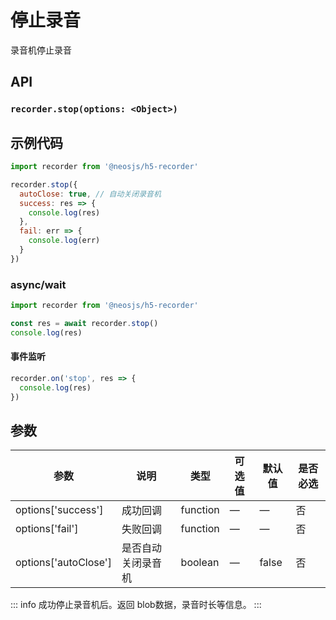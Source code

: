# 停止录音 <BadgeTip text="异步" type="green"></BadgeTip>

录音机停止录音

## API
### `recorder.stop(options: <Object>)`
### 

## 示例代码
```js
import recorder from '@neosjs/h5-recorder'

recorder.stop({
  autoClose: true, // 自动关闭录音机
  success: res => {
    console.log(res)
  },
  fail: err => {
    console.log(err)
  }
})
```

### async/wait
```js
import recorder from '@neosjs/h5-recorder'

const res = await recorder.stop()
console.log(res)
```


####  事件监听
```js
recorder.on('stop', res => {
  console.log(res)
})
```

## 参数
| 参数                        | 说明                       | 类型   | 可选值          | 默认值       | 是否必选 |
| --------------------------- | -------------------------- | ------ | --------------- | ------------ |------------ |
| options['success'] | 成功回调 | function | — | — | 否 |
| options['fail'] | 失败回调 | function | — | — | 否 |
| options['autoClose'] | 是否自动关闭录音机 | boolean | — | false | 否 |

::: info
成功停止录音机后。返回 blob数据，录音时长等信息。
:::
